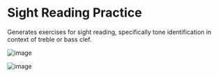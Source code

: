 # Sight Reading Practice
Generates exercises for sight reading, specifically tone identification in context of treble or bass clef.

![image](https://user-images.githubusercontent.com/70913967/160592776-de36c8af-354b-4662-836f-927f9cc84647.png)

![image](https://user-images.githubusercontent.com/70913967/160592799-b04887da-4f43-45b0-a652-f7200aee0371.png)
